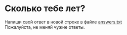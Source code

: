# Сколько тебе лет?

Напиши свой ответ в новой строке в файле [answers.txt](answers.txt)  
Пожалуйста, не меняй чужие ответы.
